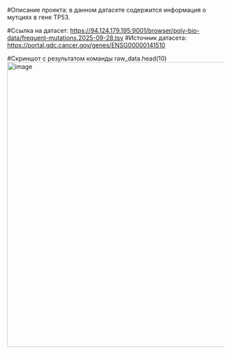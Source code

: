 #Описание проекта: в данном датасете содержится информация о мутциях в гене TP53.

#Ссылка на датасет: https://94.124.179.195:9001/browser/poly-bio-data/frequent-mutations.2025-09-28.tsv
#Источник датасета: https://portal.gdc.cancer.gov/genes/ENSG00000141510

#Скриншот с результатом команды raw_data.head(10)
<img width="665" height="663" alt="image" src="https://github.com/user-attachments/assets/17c030d8-1aaa-4db1-a461-7d5185e82157" />


